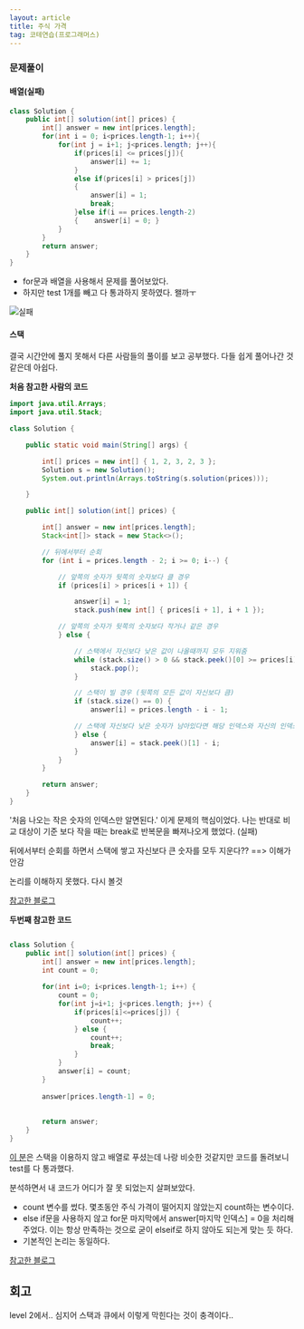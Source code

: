 ```yaml
---
layout: article
title: 주식 가격
tag: 코테연습(프로그래머스)
---
```




### 문제풀이

#### 배열(실패)

```java
class Solution {
    public int[] solution(int[] prices) {
        int[] answer = new int[prices.length];
        for(int i = 0; i<prices.length-1; i++){
            for(int j = i+1; j<prices.length; j++){
                if(prices[i] <= prices[j]){
                    answer[i] += 1;
                }
                else if(prices[i] > prices[j])
                {
                    answer[i] = 1;
                    break;
                }else if(i == prices.length-2)
                {    answer[i] = 0; }
            }
        }
        return answer;
    }
}
```

* for문과 배열을 사용해서 문제를 풀어보았다.
* 하지만 test 1개를 빼고 다 통과하지 못하였다. 왤까ㅜ


![실패](https://user-images.githubusercontent.com/48270067/90754239-98c32b80-e314-11ea-959b-27e53a649433.png)

#### 스택
결국 시간안에 풀지 못해서 다른 사람들의 풀이를 보고 공부했다. 다들 쉽게 풀어나간 것 같은데 아쉽다.

**처음 참고한 사람의 코드**
```java
import java.util.Arrays;
import java.util.Stack;

class Solution {

	public static void main(String[] args) {

		int[] prices = new int[] { 1, 2, 3, 2, 3 };
		Solution s = new Solution();
		System.out.println(Arrays.toString(s.solution(prices)));

	}

	public int[] solution(int[] prices) {

		int[] answer = new int[prices.length];
		Stack<int[]> stack = new Stack<>();

		// 뒤에서부터 순회
		for (int i = prices.length - 2; i >= 0; i--) {

			// 앞쪽의 숫자가 뒷쪽의 숫자보다 클 경우
			if (prices[i] > prices[i + 1]) {

				answer[i] = 1;
				stack.push(new int[] { prices[i + 1], i + 1 });

			// 앞쪽의 숫자가 뒷쪽의 숫자보다 작거나 같은 경우
			} else {

				// 스택에서 자신보다 낮은 값이 나올때까지 모두 지워줌
				while (stack.size() > 0 && stack.peek()[0] >= prices[i]) {
					stack.pop();
				}

				// 스택이 빌 경우 (뒷쪽의 모든 값이 자신보다 큼)
				if (stack.size() == 0) {
					answer[i] = prices.length - i - 1;

				// 스택에 자신보다 낮은 숫자가 남아있다면 해당 인덱스와 자신의 인덱스를 이용해 계산
				} else {
					answer[i] = stack.peek()[1] - i;
				}
			}
		}

		return answer;
	}
}
```
'처음 나오는 작은 숫자의 인덱스만 알면된다.' 이게 문제의 핵심이었다. 나는 반대로 비교 대상이 기준 보다 작을 때는 break로 반복문을 빠져나오게 했었다. (실패)

뒤에서부터 순회를 하면서 스택에 쌓고 자신보다 큰 숫자를 모두 지운다?? ==> 이해가 안감

논리를 이해하지 못했다. 다시 볼것

[참고한 블로그](https://codevang.tistory.com/313)

**두번째 참고한 코드**
```java

class Solution {
    public int[] solution(int[] prices) {
        int[] answer = new int[prices.length];
        int count = 0;
        
        for(int i=0; i<prices.length-1; i++) {
            count = 0;
            for(int j=i+1; j<prices.length; j++) {
                if(prices[i]<=prices[j]) {
                    count++;
                } else {
                    count++;
                    break;
                }
            }
            answer[i] = count;
        }
        
        answer[prices.length-1] = 0;
        
        
        return answer;
    }
}

```

[이 분](https://ju-nam2.tistory.com/35)은 스택을 이용하지 않고 배열로 푸셨는데 나랑 비슷한 것같지만 코드를 돌려보니 test를 다 통과했다.

분석하면서 내 코드가 어디가 잘 못 되었는지 살펴보았다.

* count 변수를 썼다. 몇초동안 주식 가격이 떨어지지 않았는지 count하는 변수이다.
* else if문을 사용하지 않고 for문 마지막에서 answer[마지막 인덱스] = 0을 처리해주었다. 이는 항상 만족하는 것으로 굳이 elseif로 하지 않아도 되는게 맞는 듯 하다.
* 기본적인 논리는 동일하다.


[참고한 블로그](https://ju-nam2.tistory.com/35)

## 회고
level 2에서.. 심지어 스택과 큐에서 이렇게 막힌다는 것이 충격이다..
